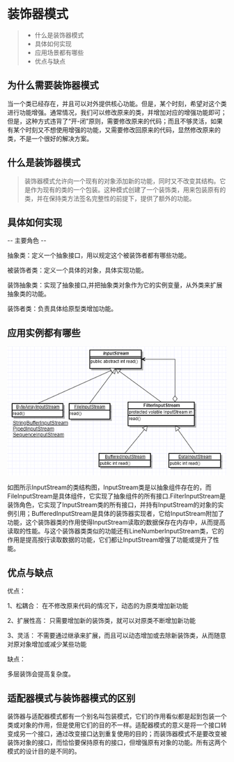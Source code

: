 # 装饰器模式

> - 什么是装饰器模式
> - 具体如何实现
> - 应用场景都有哪些
> - 优点与缺点

## 为什么需要装饰器模式

当一个类已经存在，并且可以对外提供核心功能。但是，某个时刻，希望对这个类进行功能增强。通常情况，我们可以修改原来的类，并增加对应的增强功能即可；
但是，这种方式违背了“开-闭”原则，需要修改原来的代码；而且不够灵活，如果有某个时刻又不想使用增强的功能，又需要修改回原来的代码，显然修改原来的类，不是一个很好的解决方案。


## 什么是装饰器模式

> 装饰器模式允许向一个现有的对象添加新的功能，同时又不改变其结构。它是作为现有的类的一个包装。这种模式创建了一个装饰类，用来包装原有的类，并在保持类方法签名完整性的前提下，提供了额外的功能。


## 具体如何实现

 -- 主要角色 --

抽象类：定义一个抽象接口，用以规定这个被装饰者都有哪些功能。

被装饰者类：定义一个具体的对象，具体实现功能。

装饰抽象类：实现了抽象接口,并把抽象类对象作为它的实例变量，从外类来扩展抽象类的功能。

装饰者类：负责具体给原型类增加功能。


## 应用实例都有哪些

![](images/pattern/decorator_1.jpg)

如图所示InputStream的类结构图，InputStream类是以抽象组件存在的，而FileInputStream是具体组件，它实现了抽象组件的所有接口.FilterInputStream是装饰角色，它实现了InputStream类的所有接口，并持有InputStream的对象的实例引用；BufferedInputStream是具体的装饰器实现者，它给InputStream附加了功能，这个装饰器类的作用使得InputStream读取的数据保存在内存中，从而提高读取的性能。与这个装饰器类类似的功能还有LineNumberInputStream类，它的作用是提高按行读取数据的功能，它们都让InputStream增强了功能或提升了性能。


## 优点与缺点

优点： 

1、松耦合： 
在不修改原来代码的情况下，动态的为原类增加新功能

2、扩展性高： 
只需要增加新的装饰类，就可以对原类不断增加新功能

3、灵活： 
不需要通过继承来扩展，而且可以动态增加或去除新装饰类，从而随意对原对象增加或减少某些功能


缺点：

多层装饰会提高复杂度。


## 适配器模式与装饰器模式的区别

装饰器与适配器模式都有一个别名叫包装模式，它们的作用看似都是起到包装一个类或对象的作用，但是使用它们的目的不一样。适配器模式的意义是将一个接口转变成另一个接口，通过改变接口达到重复使用的目的；而装饰器模式不是要改变被装饰对象的接口，而恰恰要保持原有的接口，但增强原有对象的功能。所有这两个模式的设计目的是不同的。
